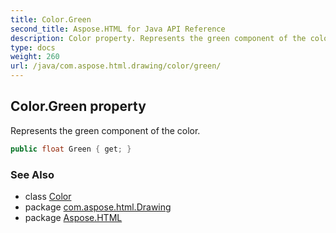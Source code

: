 ```yaml
---
title: Color.Green
second_title: Aspose.HTML for Java API Reference
description: Color property. Represents the green component of the color
type: docs
weight: 260
url: /java/com.aspose.html.drawing/color/green/
---
```

## Color.Green property

Represents the green component of the color.

```java
public float Green { get; }
```

### See Also

* class [Color](../)
* package [com.aspose.html.Drawing](../../color/)
* package [Aspose.HTML](../../../)

